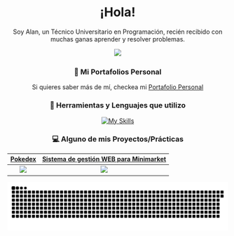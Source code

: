 <div align="center">
  <h1 >¡Hola!</h1>

<p>Soy Alan, un Técnico Universitario en Programación, recién recibido con muchas ganas aprender y resolver problemas.</p>
<img width="150"src="https://i.pinimg.com/originals/ae/0a/46/ae0a469f839472c3a232d3ba2b19d471.gif">
<h3>💼 Mi Portafolios Personal</h3>

Si quieres saber más de mí, checkea mi [Portafolio Personal](https://portfolio-aplc.vercel.app/)

<h3>🔧 Herramientas y Lenguajes que utilizo</h3>

[![My Skills](https://skillicons.dev/icons?i=js,react,html,css,vite,nodejs,git,python,mysql)](https://skillicons.dev)

<h3>💻 Alguno de mis Proyectos/Prácticas</h3>

|                                                                                                      [Pokedex](https://github.com/AlanPLC/Pokedex)                                                                                                      |                                                           [Sistema de gestión WEB para Minimarket](https://github.com/AlanPLC/TP-Final-Lab.-IV)                                                           |
|:-------------------------------------------------------------------------------------------------------------------------------------------------------------------------------------------------------------------------:|:---------------------------------------------------------------------------------------------------------------------------------:|
| <img width="300" src="https://i.imgur.com/Q2P9v7P.png"> | <img width="300" src="https://i.imgur.com/uJOok4z.png"> |


<p >
    <picture>
      <source media="(prefers-color-scheme: dark)" srcset="https://raw.githubusercontent.com/ashu-guo/ashu-guo/master/assets/github-contribution-grid-snake.svg">
      <source media="(prefers-color-scheme: light)" srcset="https://raw.githubusercontent.com/ashu-guo/ashu-guo/master/assets/github-contribution-grid-snake.svg">
      <img alt="github contribution grid snake animation" src="https://raw.githubusercontent.com/ashu-guo/ashu-guo/master/assets/github-contribution-grid-snake.svg">
    </picture>
</p>
</div>
